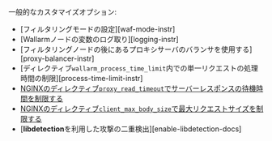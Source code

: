 一般的なカスタマイズオプション:

* [フィルタリングモードの設定][waf-mode-instr]
* [Wallarmノードの変数のログ取り][logging-instr]
* [フィルタリングノードの後にあるプロキシサーバのバランサを使用する][proxy-balancer-instr]
* [ディレクティブ`wallarm_process_time_limit`内での単一リクエストの処理時間の制限][process-time-limit-instr]
* [NGINXのディレクティブ`proxy_read_timeout`でサーバーレスポンスの待機時間を制限する](https://nginx.org/en/docs/http/ngx_http_proxy_module.html#proxy_read_timeout)
* [NGINXのディレクティブ`client_max_body_size`で最大リクエストサイズを制限する](https://nginx.org/en/docs/http/ngx_http_core_module.html#client_max_body_size)
*  [**libdetection**を利用した攻撃の二重検出][enable-libdetection-docs]